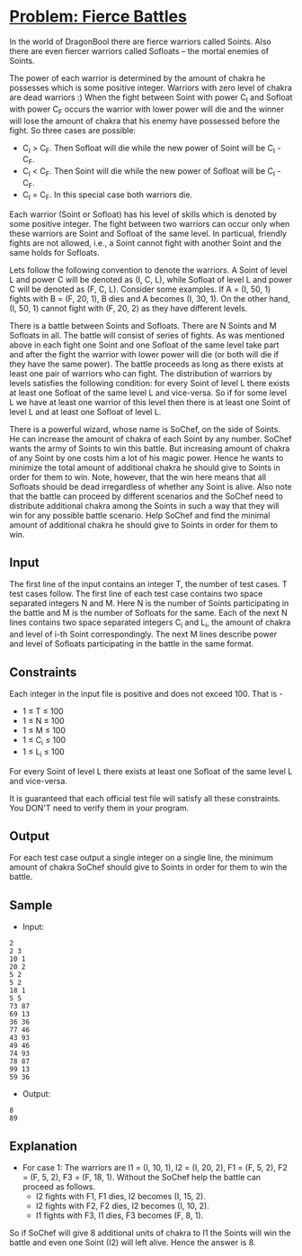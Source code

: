 # [Problem: Fierce Battles](https://www.codechef.com/problems/DRGNBOOL)

In the world of DragonBool there are fierce warriors called Soints. Also there are even fiercer warriors called Sofloats – the mortal enemies of Soints.

The power of each warrior is determined by the amount of chakra he possesses which is some positive integer. Warriors with zero level of chakra are dead warriors :) When the fight between Soint with power C<sub>I</sub> and Sofloat with power C<sub>F</sub> occurs the warrior with lower power will die and the winner will lose the amount of chakra that his enemy have possessed before the fight. So three cases are possible:

- C<sub>I</sub> > C<sub>F</sub>. Then Sofloat will die while the new power of Soint will be C<sub>I</sub> - C<sub>F</sub>.
- C<sub>I</sub> < C<sub>F</sub>. Then Soint will die while the new power of Sofloat will be C<sub>I</sub> - C<sub>F</sub>.
- C<sub>I</sub> = C<sub>F</sub>. In this special case both warriors die.

Each warrior (Soint or Sofloat) has his level of skills which is denoted by some positive integer. The fight between two warriors can occur only when these warriors are Soint and Sofloat of the same level. In particual, friendly fights are not allowed, i.e., a Soint cannot fight with another Soint and the same holds for Sofloats.

Lets follow the following convention to denote the warriors. A Soint of level L and power C will be denoted as (I, C, L), while Sofloat of level L and power C will be denoted as (F, C, L). Consider some examples. If A = (I, 50, 1) fights with B = (F, 20, 1), B dies and A becomes (I, 30, 1). On the other hand, (I, 50, 1) cannot fight with (F, 20, 2) as they have different levels.

There is a battle between Soints and Sofloats. There are N Soints and M Sofloats in all. The battle will consist of series of fights. As was mentioned above in each fight one Soint and one Sofloat of the same level take part and after the fight the warrior with lower power will die (or both will die if they have the same power). The battle proceeds as long as there exists at least one pair of warriors who can fight. The distribution of warriors by levels satisfies the following condition: for every Soint of level L there exists at least one Sofloat of the same level L and vice-versa. So if for some level L we have at least one warrior of this level then there is at least one Soint of level L and at least one Sofloat of level L.

There is a powerful wizard, whose name is SoChef, on the side of Soints. He can increase the amount of chakra of each Soint by any number. SoChef wants the army of Soints to win this battle. But increasing amount of chakra of any Soint by one costs him a lot of his magic power. Hence he wants to minimize the total amount of additional chakra he should give to Soints in order for them to win. Note, however, that the win here means that all Sofloats should be dead irregardless of whether any Soint is alive. Also note that the battle can proceed by different scenarios and the SoChef need to distribute additional chakra among the Soints in such a way that they will win for any possible battle scenario. Help SoChef and find the minimal amount of additional chakra he should give to Soints in order for them to win.

## Input

The first line of the input contains an integer T, the number of test cases. T test cases follow. The first line of each test case contains two space separated integers N and M. Here N is the number of Soints participating in the battle and M is the number of Sofloats for the same. Each of the next N lines contains two space separated integers C<sub>i</sub> and L<sub>i</sub>, the amount of chakra and level of i-th Soint correspondingly. The next M lines describe power and level of Sofloats participating in the battle in the same format.

## Constraints

Each integer in the input file is positive and does not exceed 100. That is -
- 1 ≤ T ≤ 100
- 1 ≤ N ≤ 100
- 1 ≤ M ≤ 100
- 1 ≤ C<sub>i</sub> ≤ 100
- 1 ≤ L<sub>i</sub> ≤ 100

For every Soint of level L there exists at least one Sofloat of the same level L and vice-versa.

It is guaranteed that each official test file will satisfy all these constraints. You DON'T need to verify them in your program.

## Output

For each test case output a single integer on a single line, the minimum amount of chakra SoChef should give to Soints in order for them to win the battle.

## Sample

- Input:
```
2
2 3
10 1
20 2
5 2
5 2
18 1
5 5
73 87
69 13
36 36
77 46
43 93
49 46
74 93
78 87
99 13
59 36
```

- Output:
```
8
89
```

## Explanation

- For case 1:  The warriors are I1 = (I, 10, 1), I2 = (I, 20, 2), F1 = (F, 5, 2), F2 = (F, 5, 2), F3 = (F, 18, 1). Without the SoChef help the battle can proceed as follows.
  - I2 fights with F1, F1 dies, I2 becomes (I, 15, 2).
  - I2 fights with F2, F2 dies, I2 becomes (I, 10, 2).
  - I1 fights with F3, I1 dies, F3 becomes (F, 8, 1).

So if SoChef will give 8 additional units of chakra to I1 the Soints will win the battle and even one Soint (I2) will left alive. Hence the answer is 8.
